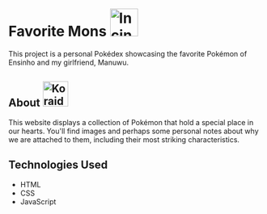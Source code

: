 # Favorite Mons <a href="https://pokemondb.net/pokedex/incineroar"><img src="https://img.pokemondb.net/sprites/sword-shield/normal/incineroar.png" alt="Incineroar" width="55"></a>

This project is a personal Pokédex showcasing the favorite Pokémon of Ensinho and my girlfriend, Manuwu.

## About <a href="https://pokemondb.net/pokedex/koraidon"><img src="https://img.pokemondb.net/sprites/scarlet-violet/normal/koraidon.png" alt="Koraidon" width="50"></a>

This website displays a collection of Pokémon that hold a special place in our hearts. You'll find images and perhaps some personal notes about why we are attached to them, including their most striking characteristics.

## Technologies Used 

* HTML
* CSS
* JavaScript
